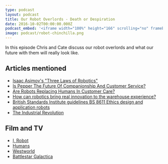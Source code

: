 ```yaml
---
type: podcast
layout: podcast
title: Our Robot Overlords - Death or Despiration
date: 2016-10-02T00:00:00.000Z
podcast_embed: '<iframe width="100%" height="166" scrolling="no" frameborder="no" src="https://w.soundcloud.com/player/?url=https%3A//api.soundcloud.com/tracks/290975907%3Fsecret_token%3Ds-Or6bg&amp;color=ff5500&amp;auto_play=false&amp;hide_related=false&amp;show_comments=true&amp;show_user=true&amp;show_reposts=false"></iframe>'
image: podcast/robot-chinchilla.png
---
```


In this episode Chris and Cate discuss our robot overlords and what our future with them will really look like.

## Articles mentioned

- [Isaac Asimov's "Three Laws of Robotics"](http://www.auburn.edu/~vestmon/robotics.html)
- [Is Pepper The Future Of Companionship And Customer Service?](http://readwrite.com/2016/03/10/pepper-robot-helper/)
- [Are Robots Replacing Humans In Customer Care?](http://readwrite.com/2016/04/24/robots-replacing-humans-in-customer-care-pr1/)
- [How can robotics bring real innovation to the warehouse experience?](http://readwrite.com/2016/10/04/how-robotics-bring-great-innovtion-toinnovation-il4/)
- [British Standards Institute guidelines BS 8611 Ethics design and application robots](http://shop.bsigroup.com/ProductDetail?pid=000000000030320089)
- [The Industrial Revolution](http://www.history.com/topics/industrial-revolution)

## Film and TV

- [I, Robot](http://www.imdb.com/title/tt0343818/)
- [Humans](https://en.wikipedia.org/wiki/Humans_(TV_series))
- [Westworld](http://www.imdb.com/title/tt0475784/)
- [Battlestar Galactica](https://en.wikipedia.org/wiki/Battlestar_Galactica_(2004_TV_series))
